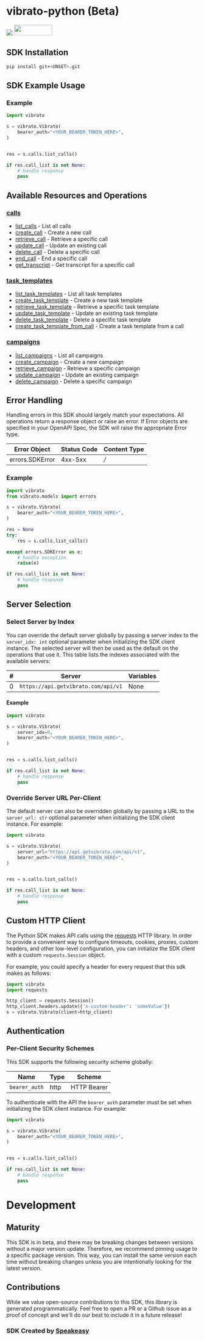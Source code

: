# vibrato-python (Beta)

<div align="left">
    <a href="https://speakeasyapi.dev/"><img src="https://custom-icon-badges.demolab.com/badge/-Built%20By%20Speakeasy-212015?style=for-the-badge&logoColor=FBE331&logo=speakeasy&labelColor=545454" /></a>
    <a href="https://opensource.org/licenses/MIT">
        <img src="https://img.shields.io/badge/License-MIT-blue.svg" style="width: 100px; height: 28px;" />
    </a>
</div>

<!-- Start SDK Installation [installation] -->
## SDK Installation

```bash
pip install git+<UNSET>.git
```
<!-- End SDK Installation [installation] -->

<!-- Start SDK Example Usage [usage] -->
## SDK Example Usage

### Example

```python
import vibrato

s = vibrato.Vibrato(
    bearer_auth="<YOUR_BEARER_TOKEN_HERE>",
)


res = s.calls.list_calls()

if res.call_list is not None:
    # handle response
    pass

```
<!-- End SDK Example Usage [usage] -->

<!-- Start Available Resources and Operations [operations] -->
## Available Resources and Operations

### [calls](docs/sdks/calls/README.md)

* [list_calls](docs/sdks/calls/README.md#list_calls) - List all calls
* [create_call](docs/sdks/calls/README.md#create_call) - Create a new call
* [retrieve_call](docs/sdks/calls/README.md#retrieve_call) - Retrieve a specific call
* [update_call](docs/sdks/calls/README.md#update_call) - Update an existing call
* [delete_call](docs/sdks/calls/README.md#delete_call) - Delete a specific call
* [end_call](docs/sdks/calls/README.md#end_call) - End a specific call
* [get_transcript](docs/sdks/calls/README.md#get_transcript) - Get transcript for a specific call

### [task_templates](docs/sdks/tasktemplates/README.md)

* [list_task_templates](docs/sdks/tasktemplates/README.md#list_task_templates) - List all task templates
* [create_task_template](docs/sdks/tasktemplates/README.md#create_task_template) - Create a new task template
* [retrieve_task_template](docs/sdks/tasktemplates/README.md#retrieve_task_template) - Retrieve a specific task template
* [update_task_template](docs/sdks/tasktemplates/README.md#update_task_template) - Update an existing task template
* [delete_task_template](docs/sdks/tasktemplates/README.md#delete_task_template) - Delete a specific task template
* [create_task_template_from_call](docs/sdks/tasktemplates/README.md#create_task_template_from_call) - Create a task template from a call

### [campaigns](docs/sdks/campaigns/README.md)

* [list_campaigns](docs/sdks/campaigns/README.md#list_campaigns) - List all campaigns
* [create_campaign](docs/sdks/campaigns/README.md#create_campaign) - Create a new campaign
* [retrieve_campaign](docs/sdks/campaigns/README.md#retrieve_campaign) - Retrieve a specific campaign
* [update_campaign](docs/sdks/campaigns/README.md#update_campaign) - Update an existing campaign
* [delete_campaign](docs/sdks/campaigns/README.md#delete_campaign) - Delete a specific campaign
<!-- End Available Resources and Operations [operations] -->

<!-- Start Error Handling [errors] -->
## Error Handling

Handling errors in this SDK should largely match your expectations.  All operations return a response object or raise an error.  If Error objects are specified in your OpenAPI Spec, the SDK will raise the appropriate Error type.

| Error Object    | Status Code     | Content Type    |
| --------------- | --------------- | --------------- |
| errors.SDKError | 4xx-5xx         | */*             |

### Example

```python
import vibrato
from vibrato.models import errors

s = vibrato.Vibrato(
    bearer_auth="<YOUR_BEARER_TOKEN_HERE>",
)

res = None
try:
    res = s.calls.list_calls()

except errors.SDKError as e:
    # handle exception
    raise(e)

if res.call_list is not None:
    # handle response
    pass

```
<!-- End Error Handling [errors] -->

<!-- Start Server Selection [server] -->
## Server Selection

### Select Server by Index

You can override the default server globally by passing a server index to the `server_idx: int` optional parameter when initializing the SDK client instance. The selected server will then be used as the default on the operations that use it. This table lists the indexes associated with the available servers:

| # | Server | Variables |
| - | ------ | --------- |
| 0 | `https://api.getvibrato.com/api/v1` | None |

#### Example

```python
import vibrato

s = vibrato.Vibrato(
    server_idx=0,
    bearer_auth="<YOUR_BEARER_TOKEN_HERE>",
)


res = s.calls.list_calls()

if res.call_list is not None:
    # handle response
    pass

```


### Override Server URL Per-Client

The default server can also be overridden globally by passing a URL to the `server_url: str` optional parameter when initializing the SDK client instance. For example:
```python
import vibrato

s = vibrato.Vibrato(
    server_url="https://api.getvibrato.com/api/v1",
    bearer_auth="<YOUR_BEARER_TOKEN_HERE>",
)


res = s.calls.list_calls()

if res.call_list is not None:
    # handle response
    pass

```
<!-- End Server Selection [server] -->

<!-- Start Custom HTTP Client [http-client] -->
## Custom HTTP Client

The Python SDK makes API calls using the [requests](https://pypi.org/project/requests/) HTTP library.  In order to provide a convenient way to configure timeouts, cookies, proxies, custom headers, and other low-level configuration, you can initialize the SDK client with a custom `requests.Session` object.

For example, you could specify a header for every request that this sdk makes as follows:
```python
import vibrato
import requests

http_client = requests.Session()
http_client.headers.update({'x-custom-header': 'someValue'})
s = vibrato.Vibrato(client=http_client)
```
<!-- End Custom HTTP Client [http-client] -->

<!-- Start Authentication [security] -->
## Authentication

### Per-Client Security Schemes

This SDK supports the following security scheme globally:

| Name          | Type          | Scheme        |
| ------------- | ------------- | ------------- |
| `bearer_auth` | http          | HTTP Bearer   |

To authenticate with the API the `bearer_auth` parameter must be set when initializing the SDK client instance. For example:
```python
import vibrato

s = vibrato.Vibrato(
    bearer_auth="<YOUR_BEARER_TOKEN_HERE>",
)


res = s.calls.list_calls()

if res.call_list is not None:
    # handle response
    pass

```
<!-- End Authentication [security] -->

<!-- Placeholder for Future Speakeasy SDK Sections -->

# Development

## Maturity

This SDK is in beta, and there may be breaking changes between versions without a major version update. Therefore, we recommend pinning usage
to a specific package version. This way, you can install the same version each time without breaking changes unless you are intentionally
looking for the latest version.

## Contributions

While we value open-source contributions to this SDK, this library is generated programmatically.
Feel free to open a PR or a Github issue as a proof of concept and we'll do our best to include it in a future release!

### SDK Created by [Speakeasy](https://docs.speakeasyapi.dev/docs/using-speakeasy/client-sdks)
